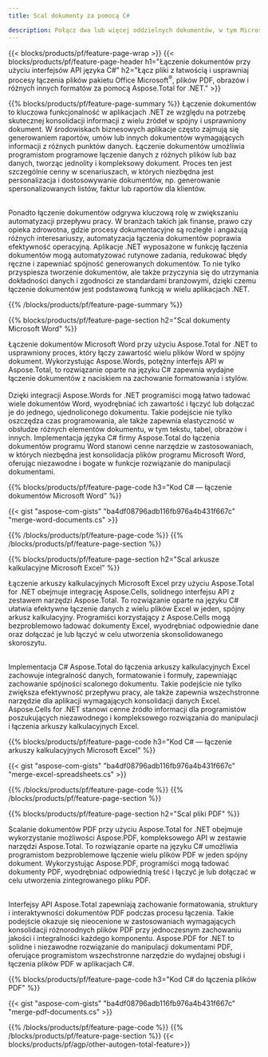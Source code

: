 ```yaml
---
title: Scal dokumenty za pomocą C# 

description: Połącz dwa lub więcej oddzielnych dokumentów, w tym Microsoft Word, Excel, PowerPoint, PDF i obrazy, za pośrednictwem aplikacji C#. Przetestuj wyniki łączenia online za pośrednictwem aplikacji.
---
```


{{< blocks/products/pf/feature-page-wrap >}}
{{< blocks/products/pf/feature-page-header h1="Łączenie dokumentów przy użyciu interfejsów API języka C#" h2="Łącz pliki z łatwością i usprawniaj procesy łączenia plików pakietu Office Microsoft<sup>&reg;</sup>, plików PDF, obrazów i różnych innych formatów za pomocą Aspose.Total for .NET." >}}

{{% blocks/products/pf/feature-page-summary %}}
Łączenie dokumentów to kluczowa funkcjonalność w aplikacjach .NET ze względu na potrzebę skutecznej konsolidacji informacji z wielu źródeł w spójny i usprawniony dokument. W środowiskach biznesowych aplikacje często zajmują się generowaniem raportów, umów lub innych dokumentów wymagających informacji z różnych punktów danych. Łączenie dokumentów umożliwia programistom programowe łączenie danych z różnych plików lub baz danych, tworząc jednolity i kompleksowy dokument. Proces ten jest szczególnie cenny w scenariuszach, w których niezbędna jest personalizacja i dostosowywanie dokumentów, np. generowanie spersonalizowanych listów, faktur lub raportów dla klientów.<br /><br />

Ponadto łączenie dokumentów odgrywa kluczową rolę w zwiększaniu automatyzacji przepływu pracy. W branżach takich jak finanse, prawo czy opieka zdrowotna, gdzie procesy dokumentacyjne są rozległe i angażują różnych interesariuszy, automatyzacja łączenia dokumentów poprawia efektywność operacyjną. Aplikacje .NET wyposażone w funkcję łączenia dokumentów mogą automatyzować rutynowe zadania, redukować błędy ręczne i zapewniać spójność generowanych dokumentów. To nie tylko przyspiesza tworzenie dokumentów, ale także przyczynia się do utrzymania dokładności danych i zgodności ze standardami branżowymi, dzięki czemu łączenie dokumentów jest podstawową funkcją w wielu aplikacjach .NET.

{{% /blocks/products/pf/feature-page-summary  %}}

{{% blocks/products/pf/feature-page-section  h2="Scal dokumenty Microsoft Word" %}}

Łączenie dokumentów Microsoft Word przy użyciu Aspose.Total for .NET to usprawniony proces, który łączy zawartość wielu plików Word w spójny dokument. Wykorzystując Aspose.Words, potężny interfejs API w Aspose.Total, to rozwiązanie oparte na języku C# zapewnia wydajne łączenie dokumentów z naciskiem na zachowanie formatowania i stylów. 
<br /><br />
Dzięki integracji Aspose.Words for .NET programiści mogą łatwo ładować wiele dokumentów Word, wyodrębniać ich zawartość i łączyć lub dołączać je do jednego, ujednoliconego dokumentu. Takie podejście nie tylko oszczędza czas programowania, ale także zapewnia elastyczność w obsłudze różnych elementów dokumentu, w tym tekstu, tabel, obrazów i innych. Implementacja języka C# firmy Aspose.Total do łączenia dokumentów programu Word stanowi cenne narzędzie w zastosowaniach, w których niezbędna jest konsolidacja plików programu Microsoft Word, oferując niezawodne i bogate w funkcje rozwiązanie do manipulacji dokumentami.


{{% blocks/products/pf/feature-page-code h3="Kod C# — łączenie dokumentów Microsoft Word" %}}

{{< gist "aspose-com-gists" "ba4df08796adb116fb976a4b431f667c" "merge-word-documents.cs" >}}

{{% /blocks/products/pf/feature-page-code  %}}
{{% /blocks/products/pf/feature-page-section %}}

{{% blocks/products/pf/feature-page-section  h2="Scal arkusze kalkulacyjne Microsoft Excel" %}}

Łączenie arkuszy kalkulacyjnych Microsoft Excel przy użyciu Aspose.Total for .NET obejmuje integrację Aspose.Cells, solidnego interfejsu API z zestawem narzędzi Aspose.Total. To rozwiązanie oparte na języku C# ułatwia efektywne łączenie danych z wielu plików Excel w jeden, spójny arkusz kalkulacyjny. Programiści korzystający z Aspose.Cells mogą bezproblemowo ładować dokumenty Excel, wyodrębniać odpowiednie dane oraz dołączać je lub łączyć w celu utworzenia skonsolidowanego skoroszytu. <br /> <br />

Implementacja C# Aspose.Total do łączenia arkuszy kalkulacyjnych Excel zachowuje integralność danych, formatowanie i formuły, zapewniając zachowanie spójności scalonego dokumentu. Takie podejście nie tylko zwiększa efektywność przepływu pracy, ale także zapewnia wszechstronne narzędzie dla aplikacji wymagających konsolidacji danych Excel. Aspose.Cells for .NET stanowi cenne źródło informacji dla programistów poszukujących niezawodnego i kompleksowego rozwiązania do manipulacji i łączenia arkuszy kalkulacyjnych Excel.


{{% blocks/products/pf/feature-page-code h3="Kod C# — łączenie arkuszy kalkulacyjnych Microsoft Excel" %}}

{{< gist "aspose-com-gists" "ba4df08796adb116fb976a4b431f667c" "merge-excel-spreadsheets.cs" >}}

{{% /blocks/products/pf/feature-page-code  %}}
{{% /blocks/products/pf/feature-page-section %}}


{{% blocks/products/pf/feature-page-section  h2="Scal pliki PDF" %}}

Scalanie dokumentów PDF przy użyciu Aspose.Total for .NET obejmuje wykorzystanie możliwości Aspose.PDF, kompleksowego API w zestawie narzędzi Aspose.Total. To rozwiązanie oparte na języku C# umożliwia programistom bezproblemowe łączenie wielu plików PDF w jeden spójny dokument. Wykorzystując Aspose.PDF, programiści mogą ładować dokumenty PDF, wyodrębniać odpowiednią treść i łączyć je lub dołączać w celu utworzenia zintegrowanego pliku PDF. <br /><br />

Interfejsy API Aspose.Total zapewniają zachowanie formatowania, struktury i interaktywności dokumentów PDF podczas procesu łączenia. Takie podejście okazuje się nieocenione w zastosowaniach wymagających konsolidacji różnorodnych plików PDF przy jednoczesnym zachowaniu jakości i integralności każdego komponentu. Aspose.PDF for .NET to solidne i niezawodne rozwiązanie do manipulacji dokumentami PDF, oferujące programistom wszechstronne narzędzie do wydajnej obsługi i łączenia plików PDF w aplikacjach C#. 

{{% blocks/products/pf/feature-page-code h3="Kod C# do łączenia plików PDF" %}}

{{< gist "aspose-com-gists" "ba4df08796adb116fb976a4b431f667c" "merge-pdf-documents.cs" >}}

{{% /blocks/products/pf/feature-page-code  %}}
{{% /blocks/products/pf/feature-page-section %}}
{{< blocks/products/pf/agp/other-autogen-total-feature>}}